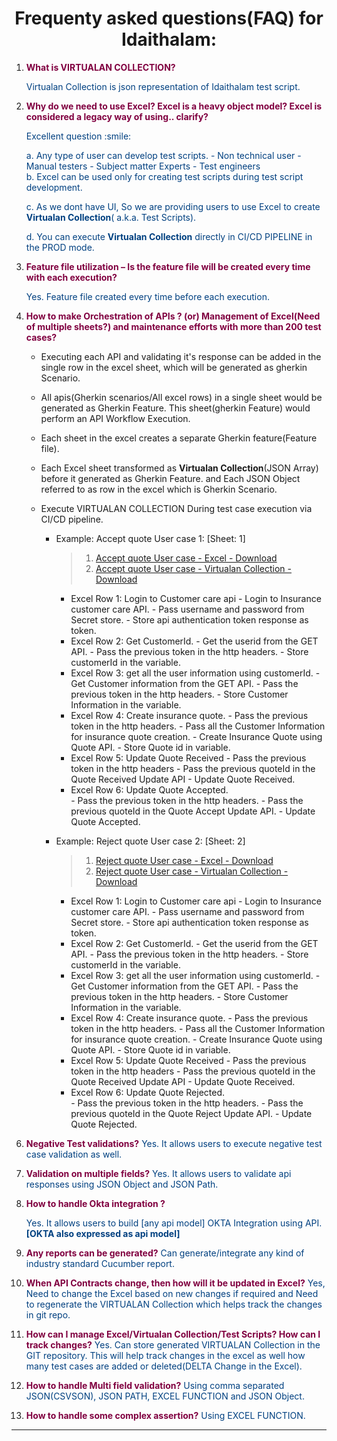 <h1 align="center"> Frequenty asked questions(FAQ) for  Idaithalam:</h1>

1. **<span style="color:#800040"> What is VIRTUALAN COLLECTION?</span>**

    <span style="color:#004080 ">
        Virtualan Collection is json representation of Idaithalam test script. 
    </span>
2. **<span style="color:#800040">Why do we need to use Excel? Excel is a heavy object model? Excel is considered a legacy way of using.. clarify? </span>**

    <span style="color:#004080 ">
    Excellent question :smile:

    a. Any type of user can develop test scripts. 
       - Non technical user
       - Manual testers
       - Subject matter Experts
       - Test engineers    
    b. Excel can be used only for creating test scripts during test script development.     
    
    c. As we dont have UI, So we are providing users to use Excel to create **Virtualan Collection**( a.k.a. Test Scripts).
    
    d. You can execute **Virtualan Collection** directly in CI/CD PIPELINE in the PROD mode.
    </span>

3. **<span style="color:#800040">Feature file utilization – Is the feature file will be created every time with each execution? </span>**

    <span style="color:#004080 ">
        Yes. Feature file created every time before each execution.
    </span>   

4. **<span style="color:#800040">How to make Orchestration of APIs ? (or)     Management of Excel(Need of multiple sheets?) and maintenance efforts with more than 200 test cases?
    </span>**<span style="color:#004080 ">
    - Executing each API and validating it's response can be added in the single row in the excel sheet, which will be generated as gherkin Scenario. 

    - All apis(Gherkin scenarios/All excel rows) in a single sheet would be generated as Gherkin Feature. This sheet(gherkin Feature) would perform an API Workflow Execution.

    - Each sheet in the excel creates a separate Gherkin feature(Feature file).

    - Each Excel sheet transformed as **Virtualan Collection**(JSON Array) before it generated as Gherkin Feature. and Each JSON Object referred to as row in the excel which is Gherkin Scenario.

    - Execute VIRTUALAN COLLECTION During test case execution via CI/CD pipeline.
        - Example: Accept quote User case 1: [Sheet: 1] 
            > 1. [Accept quote User case - Excel - Download](https://github.com/virtualansoftware/microservices-lowcode-testautomation/blob/a7ac3d50c7a820392a569f093aa8302969c50605/src/test/resources/css/customer-self-service.xlsx)
            > 2. [Accept quote User case - Virtualan Collection - Download](https://github.com/virtualansoftware/microservices-lowcode-testautomation/blob/a7ac3d50c7a820392a569f093aa8302969c50605/virtualan-collection/Customer-Self-Service-Accept.json)   
            
            - Excel Row 1: Login to Customer care api
                    - Login to Insurance customer care API.
                    - Pass username and password from Secret store.
                    - Store api authentication token response as token.
            - Excel Row 2: Get CustomerId.
                    - Get the userid from the GET API.
                    - Pass the previous token in the http headers.
                    - Store customerId in the variable. 
            - Excel Row 3: get all the user information using customerId.
                    - Get Customer information from the GET API.
                    - Pass the previous token in the http headers.
                    - Store Customer Information in the variable. 
            - Excel Row 4: Create insurance quote.
                    - Pass the previous token in the http headers.
                    - Pass all the Customer Information for insurance quote creation. 
                    - Create Insurance Quote using Quote API.
                    - Store Quote id in variable.
            - Excel Row 5: Update Quote Received
                    - Pass the previous token in the http headers
                    - Pass the previous quoteId in the Quote Received Update API
                    - Update Quote Received.
            - Excel Row 6: Update Quote Accepted.  
                    - Pass the previous token in the http headers.
                    - Pass the previous quoteId in the Quote Accept Update API.
                    - Update Quote Accepted.
        -  Example: Reject quote User case 2: [Sheet: 2]
            > 1. [Reject quote User case - Excel - Download](https://github.com/virtualansoftware/microservices-lowcode-testautomation/blob/a7ac3d50c7a820392a569f093aa8302969c50605/src/test/resources/css/customer-self-service.xlsx)
            > 2. [Reject quote User case - Virtualan Collection - Download](https://github.com/virtualansoftware/microservices-lowcode-testautomation/blob/a7ac3d50c7a820392a569f093aa8302969c50605/virtualan-collection/Customer-Self-Service-Reject.json)   
            - Excel Row 1: Login to Customer care api
                    - Login to Insurance customer care API.
                    - Pass username and password from Secret store.
                    - Store api authentication token response as token.
            - Excel Row 2: Get CustomerId.
                    - Get the userid from the GET API.
                    - Pass the previous token in the http headers.
                    - Store customerId in the variable. 
            - Excel Row 3: get all the user information using customerId.
                    - Get Customer information from the GET API.
                    - Pass the previous token in the http headers.
                    - Store Customer Information in the variable. 
            - Excel Row 4: Create insurance quote.
                    - Pass the previous token in the http headers.
                    - Pass all the Customer Information for insurance quote creation. 
                    - Create Insurance Quote using Quote API.
                    - Store Quote id in variable.
            - Excel Row 5: Update Quote Received
                    - Pass the previous token in the http headers
                    - Pass the previous quoteId in the Quote Received Update API
                    - Update Quote Received.
            - Excel Row 6: Update Quote Rejected.  
                    - Pass the previous token in the http headers.
                    - Pass the previous quoteId in the Quote Reject Update API.
                    - Update Quote Rejected.
</span>

6. **<span style="color:#800040"> Negative Test validations?</span>**
    <span style="color:#004080 ">
        Yes. It allows users to execute negative test case validation as well.
    </span>

7. **<span style="color:#800040"> Validation on multiple fields?</span>**
    <span style="color:#004080 ">
        Yes. It allows users to validate api responses using JSON Object and JSON Path.
    </span>

8. **<span style="color:#800040"> How to handle Okta integration ?</span>**

    <span style="color:#004080 ">Yes. It allows users to build [any api model] OKTA Integration using API. **[OKTA also expressed as api model]** </span>

9. **<span style="color:#800040"> Any reports can be generated?</span>**
    <span style="color:#004080 ">
        Can generate/integrate any kind of industry standard Cucumber report.
    </span>

10. **<span style="color:#800040">
    When API Contracts change, then how will it be updated in Excel?</span>**
    <span style="color:#004080 ">
        Yes, Need to change the Excel based on new changes if required and Need to regenerate the VIRTUALAN Collection which helps track the changes in git repo.
    </span>

11. **<span style="color:#800040">  How can I manage Excel/Virtualan Collection/Test Scripts? How can I track changes?</span>**
    <span style="color:#004080 ">
        Yes. Can store generated VIRTUALAN Collection in the GIT repository. This will help track changes in the excel as well how many test cases are added or deleted(DELTA Change in the Excel). 
    </span>

12. **<span style="color:#800040"> How to handle Multi field validation?</span>**
    <span style="color:#004080 ">
	    Using comma separated JSON(CSVSON), JSON PATH, EXCEL FUNCTION and JSON Object. 
    </span>

13. **<span style="color:#800040"> How to handle some complex assertion?</span>**
    <span style="color:#004080 ">
    Using EXCEL FUNCTION.
    </span>


------